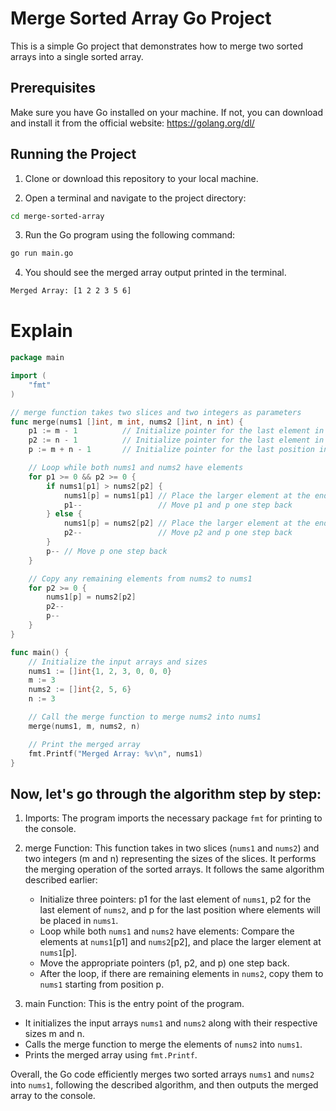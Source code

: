 # Merge Sorted Array Go Project

This is a simple Go project that demonstrates how to merge two sorted arrays into a single sorted array.

## Prerequisites

Make sure you have Go installed on your machine. If not, you can download and install it from the official website: https://golang.org/dl/

## Running the Project

1. Clone or download this repository to your local machine.

2. Open a terminal and navigate to the project directory:

```sh
cd merge-sorted-array
```

3. Run the Go program using the following command:

```sh
go run main.go
```

4. You should see the merged array output printed in the terminal.

```bash
Merged Array: [1 2 2 3 5 6]
```

# Explain

```go
package main

import (
	"fmt"
)

// merge function takes two slices and two integers as parameters
func merge(nums1 []int, m int, nums2 []int, n int) {
	p1 := m - 1          // Initialize pointer for the last element in nums1
	p2 := n - 1          // Initialize pointer for the last element in nums2
	p := m + n - 1       // Initialize pointer for the last position in nums1

	// Loop while both nums1 and nums2 have elements
	for p1 >= 0 && p2 >= 0 {
		if nums1[p1] > nums2[p2] {
			nums1[p] = nums1[p1] // Place the larger element at the end of nums1
			p1--                 // Move p1 and p one step back
		} else {
			nums1[p] = nums2[p2] // Place the larger element at the end of nums1
			p2--                 // Move p2 and p one step back
		}
		p-- // Move p one step back
	}

	// Copy any remaining elements from nums2 to nums1
	for p2 >= 0 {
		nums1[p] = nums2[p2]
		p2--
		p--
	}
}

func main() {
	// Initialize the input arrays and sizes
	nums1 := []int{1, 2, 3, 0, 0, 0}
	m := 3
	nums2 := []int{2, 5, 6}
	n := 3

	// Call the merge function to merge nums2 into nums1
	merge(nums1, m, nums2, n)

	// Print the merged array
	fmt.Printf("Merged Array: %v\n", nums1)
}
```

## Now, let's go through the algorithm step by step:

1. Imports: The program imports the necessary package `fmt` for printing to the console.

2. merge Function: This function takes in two slices (`nums1` and `nums2`) and two integers (m and n) representing the sizes of the slices. It performs the merging operation of the sorted arrays. It follows the same algorithm described earlier:

   - Initialize three pointers: p1 for the last element of `nums1`, p2 for the last element of `nums2`, and p for the last position where elements will be placed in `nums1`.
   - Loop while both `nums1` and `nums2` have elements: Compare the elements at `nums1`[p1] and `nums2`[p2], and place the larger element at `nums1`[p].
   - Move the appropriate pointers (p1, p2, and p) one step back.
   - After the loop, if there are remaining elements in `nums2`, copy them to `nums1` starting from position p.

3. main Function: This is the entry point of the program.

- It initializes the input arrays `nums1` and `nums2` along with their respective sizes m and n.
- Calls the merge function to merge the elements of `nums2` into `nums1`.
- Prints the merged array using `fmt.Printf`.

Overall, the Go code efficiently merges two sorted arrays `nums1` and `nums2` into `nums1`, following the described algorithm, and then outputs the merged array to the console.
